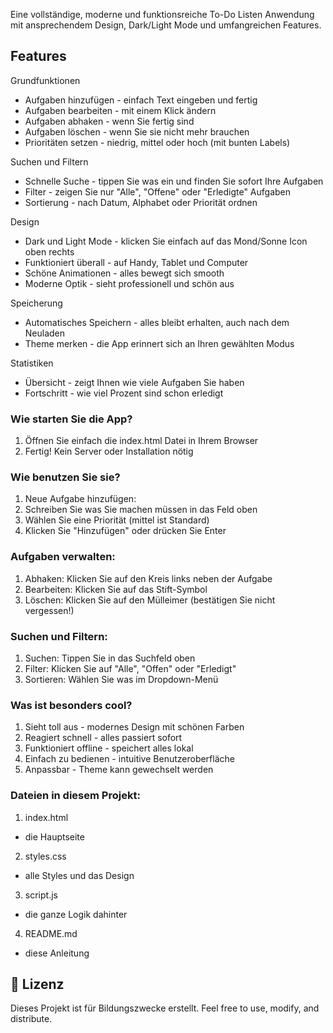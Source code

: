 

Eine vollständige, moderne und funktionsreiche To-Do Listen Anwendung mit ansprechendem Design, Dark/Light Mode und umfangreichen Features.

##  Features

 Grundfunktionen
- Aufgaben hinzufügen - einfach Text eingeben und fertig
- Aufgaben bearbeiten - mit einem Klick ändern
- Aufgaben abhaken - wenn Sie fertig sind
- Aufgaben löschen - wenn Sie sie nicht mehr brauchen
- Prioritäten setzen - niedrig, mittel oder hoch (mit bunten Labels)

 Suchen und Filtern
- Schnelle Suche - tippen Sie was ein und finden Sie sofort Ihre Aufgaben
- Filter - zeigen Sie nur "Alle", "Offene" oder "Erledigte" Aufgaben
- Sortierung - nach Datum, Alphabet oder Priorität ordnen

 Design
- Dark und Light Mode - klicken Sie einfach auf das Mond/Sonne Icon oben rechts
- Funktioniert überall - auf Handy, Tablet und Computer
- Schöne Animationen - alles bewegt sich smooth
- Moderne Optik - sieht professionell und schön aus

 Speicherung
- Automatisches Speichern - alles bleibt erhalten, auch nach dem Neuladen
- Theme merken - die App erinnert sich an Ihren gewählten Modus

 Statistiken
- Übersicht - zeigt Ihnen wie viele Aufgaben Sie haben
- Fortschritt - wie viel Prozent sind schon erledigt

### Wie starten Sie die App?
1. Öffnen Sie einfach die index.html Datei in Ihrem Browser
2. Fertig! Kein Server oder Installation nötig

### Wie benutzen Sie sie?
1. Neue Aufgabe hinzufügen:
1. Schreiben Sie was Sie machen müssen in das Feld oben
2. Wählen Sie eine Priorität (mittel ist Standard)
3. Klicken Sie "Hinzufügen" oder drücken Sie Enter


### Aufgaben verwalten:
1. Abhaken: Klicken Sie auf den Kreis links neben der Aufgabe
2. Bearbeiten: Klicken Sie auf das Stift-Symbol
3. Löschen: Klicken Sie auf den Mülleimer (bestätigen Sie nicht vergessen!)

### Suchen und Filtern:
1. Suchen: Tippen Sie in das Suchfeld oben
2. Filter: Klicken Sie auf "Alle", "Offen" oder "Erledigt"
3. Sortieren: Wählen Sie was im Dropdown-Menü


### Was ist besonders cool?
1. Sieht toll aus - modernes Design mit schönen Farben
2. Reagiert schnell - alles passiert sofort
3. Funktioniert offline - speichert alles lokal
4. Einfach zu bedienen - intuitive Benutzeroberfläche
5. Anpassbar - Theme kann gewechselt werden


### Dateien in diesem Projekt:
1. index.html
 - die Hauptseite
2. styles.css
 - alle Styles und das Design
3. script.js
 - die ganze Logik dahinter
4. README.md
 - diese Anleitung

## 📄 Lizenz
Dieses Projekt ist für Bildungszwecke erstellt. Feel free to use, modify, and distribute.




